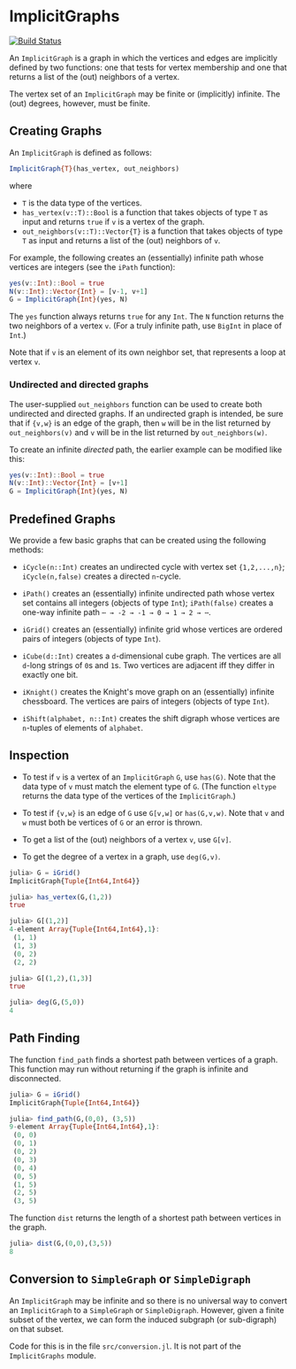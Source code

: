 # ImplicitGraphs

[![Build Status](https://travis-ci.com/scheinerman/ImplicitGraphs.jl.svg?branch=main)](https://travis-ci.com/scheinerman/ImplicitGraphs.jl)


An `ImplicitGraph` is a graph in which the vertices and edges are implicitly defined by two functions: one that tests for vertex membership and one that returns a list of the (out) neighbors of a vertex. 

The vertex set of an `ImplicitGraph` may be finite or (implicitly) infinite. The (out) degrees, however, must be finite.

## Creating Graphs


An `ImplicitGraph` is defined as follows:
```julia
ImplicitGraph{T}(has_vertex, out_neighbors)
```
where 
* `T` is the data type of the vertices.
* `has_vertex(v::T)::Bool` is a function that takes objects of type `T` as input and returns `true` if `v` is a vertex of the graph.
* `out_neighbors(v::T)::Vector{T}` is a function that takes objects of type `T` as input and returns a list of the (out) neighbors of `v`.

For example, the following creates an (essentially) infinite path whose vertices are integers (see the `iPath` function):
```julia
yes(v::Int)::Bool = true 
N(v::Int)::Vector{Int} = [v-1, v+1]
G = ImplicitGraph{Int}(yes, N)
```
The `yes` function always returns `true` for any `Int`. The `N` function returns the two neighbors of a vertex `v`. (For a truly infinite path, use `BigInt` in place of `Int`.)

Note that if `v` is an element of its own neighbor set, that represents a loop at vertex `v`.

### Undirected and directed graphs 

The user-supplied `out_neighbors` function can be used to create both undirected and directed graphs. If an undirected graph is intended, be sure that if `{v,w}` is an edge of the graph, then `w` will be in the list returned by `out_neighbors(v)` and `v` will be in the list returned by `out_neighbors(w)`.

To create an infinite *directed* path, the earlier example can be modified like this:
```julia
yes(v::Int)::Bool = true 
N(v::Int)::Vector{Int} = [v+1]
G = ImplicitGraph{Int}(yes, N)
```


## Predefined Graphs

We provide a few basic graphs that can be created using the following methods:

* `iCycle(n::Int)` creates an undirected cycle with vertex set `{1,2,...,n}`; 
`iCycle(n,false)` creates a directed `n`-cycle.

* `iPath()` creates an (essentially) infinite undirected path whose vertex set contains all integers (objects of type `Int`);
`iPath(false)` creates a one-way infinite path `⋯ → -2 → -1 → 0 → 1 → 2 → ⋯`.

* `iGrid()` creates an (essentially) infinite grid whose vertices are ordered pairs of integers (objects of type `Int`).

* `iCube(d::Int)` creates a `d`-dimensional cube graph. The vertices are all `d`-long strings of `0`s and `1`s. Two vertices are adjacent iff they differ in exactly one bit.

* `iKnight()` creates the Knight's move graph on an (essentially) infinite chessboard. The vertices are pairs of integers (objects of type `Int`).

* `iShift(alphabet, n::Int)` creates the shift digraph whose vertices are `n`-tuples of elements of `alphabet`.


## Inspection

* To test if `v` is a vertex of an `ImplicitGraph` `G`, use `has(G)`. Note that the data type of `v` must match the element type of `G`. (The function `eltype` returns the data type of the vertices of the `ImplicitGraph`.)

* To test if `{v,w}` is an edge of `G` use `G[v,w]` or `has(G,v,w)`. Note that `v` and `w` must both be vertices of `G` or an error is thrown.

* To get a list of the (out) neighbors of a vertex `v`, use `G[v]`.

* To get the degree of a vertex in a graph, use `deg(G,v)`.

```julia
julia> G = iGrid()
ImplicitGraph{Tuple{Int64,Int64}}

julia> has_vertex(G,(1,2))
true

julia> G[(1,2)]
4-element Array{Tuple{Int64,Int64},1}:
 (1, 1)
 (1, 3)
 (0, 2)
 (2, 2)

julia> G[(1,2),(1,3)]
true

julia> deg(G,(5,0))
4
```

## Path Finding

The function `find_path` finds a shortest path between vertices of a graph. This function may run without returning if the graph is infinite and disconnected.
```julia
julia> G = iGrid()
ImplicitGraph{Tuple{Int64,Int64}}

julia> find_path(G,(0,0), (3,5))
9-element Array{Tuple{Int64,Int64},1}:
 (0, 0)
 (0, 1)
 (0, 2)
 (0, 3)
 (0, 4)
 (0, 5)
 (1, 5)
 (2, 5)
 (3, 5)
```

The function `dist` returns the length of a shortest path between vertices in the graph.
```julia
julia> dist(G,(0,0),(3,5))
8
```

## Conversion to `SimpleGraph` or `SimpleDigraph`

An `ImplicitGraph` may be infinite and so there is no universal way to convert an `ImplicitGraph` to a `SimpleGraph` or `SimpleDigraph`. However, given a finite subset of the vertex, we can form the induced subgraph (or sub-digraph) on that subset.

Code for this is in the file `src/conversion.jl`. It is not part of the `ImplicitGraphs` module. 
